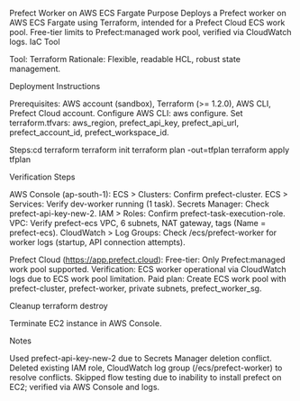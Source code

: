 Prefect Worker on AWS ECS Fargate
Purpose
   Deploys a Prefect worker on AWS ECS Fargate using Terraform, intended for a Prefect Cloud ECS work pool. Free-tier limits to Prefect:managed work pool, verified via CloudWatch logs.
IaC Tool

Tool: Terraform
Rationale: Flexible, readable HCL, robust state management.

Deployment Instructions

Prerequisites:
AWS account (sandbox), Terraform (>= 1.2.0), AWS CLI, Prefect Cloud account.
Configure AWS CLI: aws configure.
Set terraform.tfvars: aws_region, prefect_api_key, prefect_api_url, prefect_account_id, prefect_workspace_id.


Steps:cd terraform
terraform init
terraform plan -out=tfplan
terraform apply tfplan



Verification Steps

AWS Console (ap-south-1):
ECS > Clusters: Confirm prefect-cluster.
ECS > Services: Verify dev-worker running (1 task).
Secrets Manager: Check prefect-api-key-new-2.
IAM > Roles: Confirm prefect-task-execution-role.
VPC: Verify prefect-ecs VPC, 6 subnets, NAT gateway, tags (Name = prefect-ecs).
CloudWatch > Log Groups: Check /ecs/prefect-worker for worker logs (startup, API connection attempts).


Prefect Cloud (https://app.prefect.cloud):
Free-tier: Only Prefect:managed work pool supported.
Verification: ECS worker operational via CloudWatch logs due to ECS work pool limitation.
Paid plan: Create ECS work pool with prefect-cluster, prefect-worker, private subnets, prefect_worker_sg.



Cleanup
terraform destroy


Terminate EC2 instance in AWS Console.

Notes

Used prefect-api-key-new-2 due to Secrets Manager deletion conflict.
Deleted existing IAM role, CloudWatch log group (/ecs/prefect-worker) to resolve conflicts.
Skipped flow testing due to inability to install prefect on EC2; verified via AWS Console and logs.


